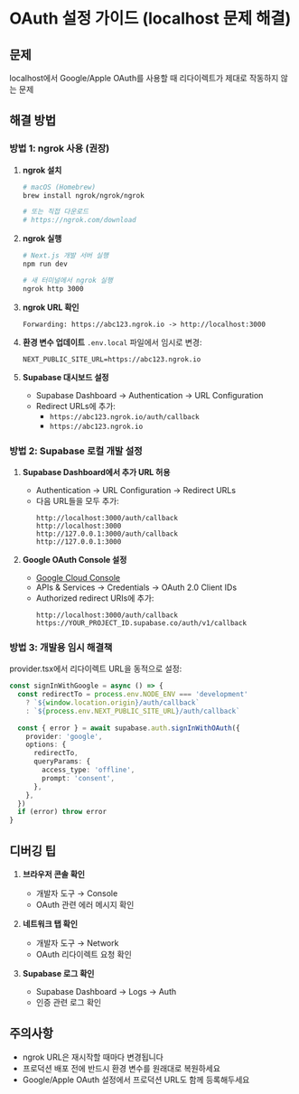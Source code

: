 # OAuth 설정 가이드 (localhost 문제 해결)

## 문제
localhost에서 Google/Apple OAuth를 사용할 때 리다이렉트가 제대로 작동하지 않는 문제

## 해결 방법

### 방법 1: ngrok 사용 (권장)

1. **ngrok 설치**
   ```bash
   # macOS (Homebrew)
   brew install ngrok/ngrok/ngrok
   
   # 또는 직접 다운로드
   # https://ngrok.com/download
   ```

2. **ngrok 실행**
   ```bash
   # Next.js 개발 서버 실행
   npm run dev
   
   # 새 터미널에서 ngrok 실행
   ngrok http 3000
   ```

3. **ngrok URL 확인**
   ```
   Forwarding: https://abc123.ngrok.io -> http://localhost:3000
   ```

4. **환경 변수 업데이트**
   `.env.local` 파일에서 임시로 변경:
   ```env
   NEXT_PUBLIC_SITE_URL=https://abc123.ngrok.io
   ```

5. **Supabase 대시보드 설정**
   - Supabase Dashboard → Authentication → URL Configuration
   - Redirect URLs에 추가:
     - `https://abc123.ngrok.io/auth/callback`
     - `https://abc123.ngrok.io`

### 방법 2: Supabase 로컬 개발 설정

1. **Supabase Dashboard에서 추가 URL 허용**
   - Authentication → URL Configuration → Redirect URLs
   - 다음 URL들을 모두 추가:
     ```
     http://localhost:3000/auth/callback
     http://localhost:3000
     http://127.0.0.1:3000/auth/callback
     http://127.0.0.1:3000
     ```

2. **Google OAuth Console 설정**
   - [Google Cloud Console](https://console.cloud.google.com)
   - APIs & Services → Credentials → OAuth 2.0 Client IDs
   - Authorized redirect URIs에 추가:
     ```
     http://localhost:3000/auth/callback
     https://YOUR_PROJECT_ID.supabase.co/auth/v1/callback
     ```

### 방법 3: 개발용 임시 해결책

provider.tsx에서 리다이렉트 URL을 동적으로 설정:

```typescript
const signInWithGoogle = async () => {
  const redirectTo = process.env.NODE_ENV === 'development' 
    ? `${window.location.origin}/auth/callback`
    : `${process.env.NEXT_PUBLIC_SITE_URL}/auth/callback`
    
  const { error } = await supabase.auth.signInWithOAuth({
    provider: 'google',
    options: {
      redirectTo,
      queryParams: {
        access_type: 'offline',
        prompt: 'consent',
      },
    },
  })
  if (error) throw error
}
```

## 디버깅 팁

1. **브라우저 콘솔 확인**
   - 개발자 도구 → Console
   - OAuth 관련 에러 메시지 확인

2. **네트워크 탭 확인**
   - 개발자 도구 → Network
   - OAuth 리다이렉트 요청 확인

3. **Supabase 로그 확인**
   - Supabase Dashboard → Logs → Auth
   - 인증 관련 로그 확인

## 주의사항

- ngrok URL은 재시작할 때마다 변경됩니다
- 프로덕션 배포 전에 반드시 환경 변수를 원래대로 복원하세요
- Google/Apple OAuth 설정에서 프로덕션 URL도 함께 등록해두세요